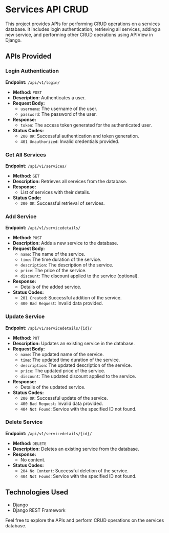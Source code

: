 # Services API CRUD

This project provides APIs for performing CRUD operations on a services database. It includes login authentication, retrieving all services, adding a new service, and performing other CRUD operations using APIView in Django.

## APIs Provided

### Login Authentication

**Endpoint:** `/api/v1/login/`

- **Method:** `POST`
- **Description:** Authenticates a user.
- **Request Body:**
  - `username`: The username of the user.
  - `password`: The password of the user.
- **Response:**
  - `token`: The access token generated for the authenticated user.
- **Status Codes:**
  - `200 OK`: Successful authentication and token generation.
  - `401 Unauthorized`: Invalid credentials provided.

### Get All Services

**Endpoint:** `/api/v1/services/`

- **Method:** `GET`
- **Description:** Retrieves all services from the database.
- **Response:**
  - List of services with their details.
- **Status Code:**
  - `200 OK`: Successful retrieval of services.

### Add Service

**Endpoint:** `/api/v1/servicedetails/`

- **Method:** `POST`
- **Description:** Adds a new service to the database.
- **Request Body:**
  - `name`: The name of the service.
  - `time`: The time duration of the service.
  - `description`: The description of the service.
  - `price`: The price of the service.
  - `discount`: The discount applied to the service (optional).
- **Response:**
  - Details of the added service.
- **Status Codes:**
  - `201 Created`: Successful addition of the service.
  - `400 Bad Request`: Invalid data provided.

### Update Service

**Endpoint:** `/api/v1/servicedetails/{id}/`

- **Method:** `PUT`
- **Description:** Updates an existing service in the database.
- **Request Body:**
  - `name`: The updated name of the service.
  - `time`: The updated time duration of the service.
  - `description`: The updated description of the service.
  - `price`: The updated price of the service.
  - `discount`: The updated discount applied to the service.
- **Response:**
  - Details of the updated service.
- **Status Codes:**
  - `200 OK`: Successful update of the service.
  - `400 Bad Request`: Invalid data provided.
  - `404 Not Found`: Service with the specified ID not found.

### Delete Service

**Endpoint:** `/api/v1/servicedetails/{id}/`

- **Method:** `DELETE`
- **Description:** Deletes an existing service from the database.
- **Response:**
  - No content.
- **Status Codes:**
  - `204 No Content`: Successful deletion of the service.
  - `404 Not Found`: Service with the specified ID not found.

## Technologies Used

- Django
- Django REST Framework

Feel free to explore the APIs and perform CRUD operations on the services database.

